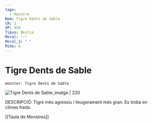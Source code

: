 ```yaml
---
tags:
  - Monstre
Nom: Tigre Dents de Sable
CR: 2
XP: 450
Tipus: Bèstia
Moral: "-"
Moral_2: "-"
Mida: G
---
```

# Tigre Dents de Sable

```statblock
monster: Tigre Dents de Sable
```

![Tigre Dents de Sable_imatge | 220](https://i.pinimg.com/564x/10/af/20/10af20de48f62dfac529399a2bc98432.jpg)

DESCRIPCIÓ: 
Tigre més agressiu i lleugerament més gran. Es troba en climes freds.

[[Taula de Monstres]]
